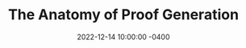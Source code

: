 ---
layout: post
title:  "The Anatomy of Proof Generation"
date:   2022-12-14 10:00:00 -0400
external_url: https://scroll.io/blog/proofGeneration
external_site: Scroll
external_site_logo_path: /images/misc/scroll.jpeg
---